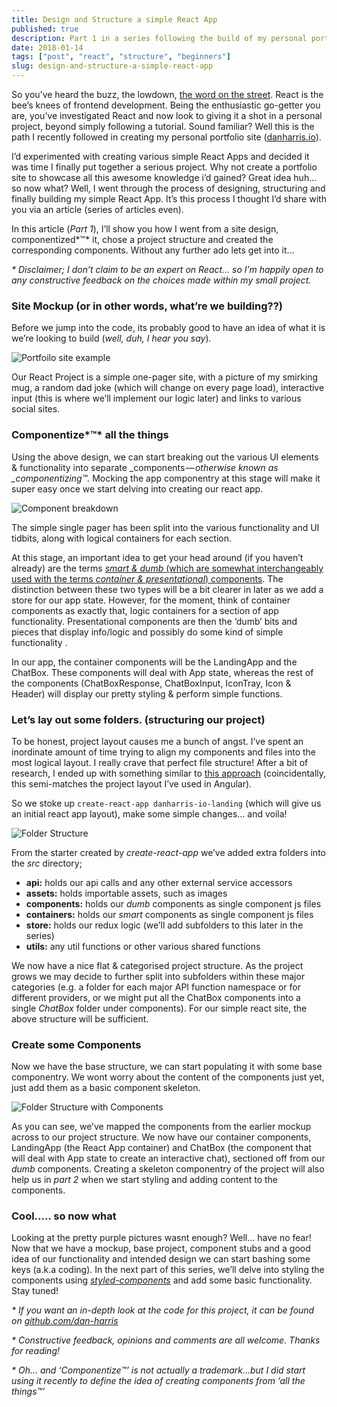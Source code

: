 ```yaml
---
title: Design and Structure a simple React App
published: true
description: Part 1 in a series following the build of my personal portfolio site.
date: 2018-01-14
tags: ["post", "react", "structure", "beginners"]
slug: design-and-structure-a-simple-react-app
---
```


So you’ve heard the buzz, the lowdown, [the word on the street](https://stateofjs.com/2017/front-end/results/). React is the bee’s knees of frontend development. Being the enthusiastic go-getter you are, you’ve investigated React and now look to giving it a shot in a personal project, beyond simply following a tutorial. Sound familiar? Well this is the path I recently followed in creating my personal portfolio site ([danharris.io](http://danharris.io)).

I’d experimented with creating various simple React Apps and decided it was time I finally put together a serious project. Why not create a portfolio site to showcase all this awesome knowledge i’d gained? Great idea huh… so now what? Well, I went through the process of designing, structuring and finally building my simple React App. It’s this process I thought I’d share with you via an article (series of articles even).

In this article (_Part 1_), I’ll show you how I went from a site design, componentized*™* it, chose a project structure and created the corresponding components. Without any further ado lets get into it…

_\* Disclaimer; I don’t claim to be an expert on React… so I’m happily open to any constructive feedback on the choices made within my small project._

### Site Mockup (or in other words, what’re we building??)

Before we jump into the code, its probably good to have an idea of what it is we’re looking to build (_well, duh, I hear you say_)_._

![Portfoilo site example](/blog-images/design-and-structure-a-simple-react-app__q3GZyDeuCcxgHn0iK0E4Mg.png)

Our React Project is a simple one-pager site, with a picture of my smirking mug, a random dad joke (which will change on every page load), interactive input (this is where we’ll implement our logic later) and links to various social sites.

### Componentize*™* all the things

Using the above design, we can start breaking out the various UI elements & functionality into separate _components — _otherwise known as \_componentizing™._ Mocking the app componentry at this stage will make it super easy once we start delving into creating our react app.

![Component breakdown](/blog-images/design-and-structure-a-simple-react-app__xQqDnmdCB3YfW4__5CikaNw.png)

The simple single pager has been split into the various functionality and UI tidbits, along with logical containers for each section.

At this stage, an important idea to get your head around (if you haven’t already) are the terms [_smart & dumb_ (which are somewhat interchangeably used with the terms _container & presentational_) components](https://medium.com/@dan_abramov/smart-and-dumb-components-7ca2f9a7c7d0). The distinction between these two types will be a bit clearer in later as we add a store for our app state. However, for the moment, think of container components as exactly that, logic containers for a section of app functionality. Presentational components are then the ‘dumb’ bits and pieces that display info/logic and possibly do some kind of simple functionality .

In our app, the container components will be the LandingApp and the ChatBox. These components will deal with App state, whereas the rest of the components (ChatBoxResponse, ChatBoxInput, IconTray, Icon & Header) will display our pretty styling & perform simple functions.

### Let’s lay out some folders. (structuring our project)

To be honest, project layout causes me a bunch of angst. I’ve spent an inordinate amount of time trying to align my components and files into the most logical layout. I really crave that perfect file structure! After a bit of research, I ended up with something similar to [this approach](https://daveceddia.com/react-project-structure/) (coincidentally, this semi-matches the project layout I’ve used in Angular).

So we stoke up `create-react-app danharris-io-landing` (which will give us an initial react app layout), make some simple changes… and voila!

![Folder Structure](/blog-images/design-and-structure-a-simple-react-app__4m1eP4Lr__2x__221WC0VCnA.png)

From the starter created by _create-react-app_ we’ve added extra folders into the _src_ directory;

- **api:** holds our api calls and any other external service accessors
- **assets:** holds importable assets, such as images
- **components:** holds our _dumb_ components as single component js files
- **containers:** holds our _smart_ components as single component js files
- **store:** holds our redux logic (we’ll add subfolders to this later in the series)
- **utils:** any util functions or other various shared functions

We now have a nice flat & categorised project structure. As the project grows we may decide to further split into subfolders within these major categories (e.g. a folder for each major API function namespace or for different providers, or we might put all the ChatBox components into a single _ChatBox_ folder under components). For our simple react site, the above structure will be sufficient.

### Create some Components

Now we have the base structure, we can start populating it with some base componentry. We wont worry about the content of the components just yet, just add them as a basic component skeleton.

![Folder Structure with Components](/blog-images/design-and-structure-a-simple-react-app__UaJefritDdAz4AI7gtU9kg.png)

As you can see, we’ve mapped the components from the earlier mockup across to our project structure. We now have our container components, LandingApp (the React App container) and ChatBox (the component that will deal with App state to create an interactive chat), sectioned off from our _dumb_ components. Creating a skeleton componentry of the project will also help us in _part 2_ when we start styling and adding content to the components.

### Cool….. so now what

Looking at the pretty purple pictures wasnt enough? Well… have no fear! Now that we have a mockup, base project, component stubs and a good idea of our functionality and intended design we can start bashing some keys (a.k.a coding). In the next part of this series, we’ll delve into styling the components using [_styled-components_](https://www.npmjs.com/package/styled-components) and add some basic functionality. Stay tuned!

_\* If you want an in-depth look at the code for this project, it can be found on_ [_github.com/dan-harris_](https://github.com/dan-harris)

_\* Constructive feedback, opinions and comments are all welcome. Thanks for reading!_

_\* Oh… and ‘Componentize™’ is not actually a trademark…but I did start using it recently to define the idea of creating components from ‘all the things™’_
